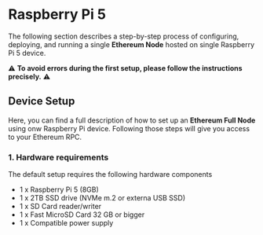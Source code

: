 # Raspberry Pi 5
The following section describes a step-by-step process of configuring, deploying, and running a single **Ethereum Node** hosted on single Raspberry Pi 5 device.

⚠️ **To avoid errors during the first setup, please follow the instructions precisely.** ⚠️

## Device Setup
Here, you can find a full description of how to set up an **Ethereum Full Node** using onw Raspberry Pi device. Following those steps will give you access to your Ethereum RPC.

### 1. Hardware requirements
The default setup requires the following hardware components
- 1 x Raspberry Pi 5 (8GB)
- 1 x 2TB SSD drive (NVMe m.2 or externa USB SSD) 
- 1 x SD Card reader/writer
- 1 x Fast MicroSD Card 32 GB or bigger
- 1 x Compatible power supply
